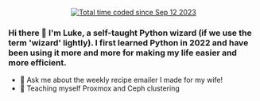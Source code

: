 <p align=center>
  <!--START_SECTION:waka-->
  <a href="https://wakatime.com/@5e381018-b7a8-4b3b-90a4-69414293eb7e"><img src="https://wakatime.com/badge/user/5e381018-b7a8-4b3b-90a4-69414293eb7e.svg" alt="Total time coded since Sep 12 2023" /></a>
  <!--END_SECTION:waka-->
</p>

### Hi there 👋  I'm Luke, a self-taught Python wizard (if we use the term 'wizard' lightly). I first learned Python in 2022 and have been using it more and more for making my life easier and more efficient.

- 💬 Ask me about the weekly recipe emailer I made for my wife!
- 🌱 Teaching myself Proxmox and Ceph clustering

<!--
**wassupluke/wassupluke** is a ✨ _special_ ✨ repository because its `README.md` (this file) appears on your GitHub profile.

Here are some ideas to get you started:


- 🌱 I’m currently learning ...
- 👯 I’m looking to collaborate on ...
- 🤔 I’m looking for help with ...
- 📫 How to reach me: ...
- 😄 Pronouns: ...
- ⚡ Fun fact: ...
-->
